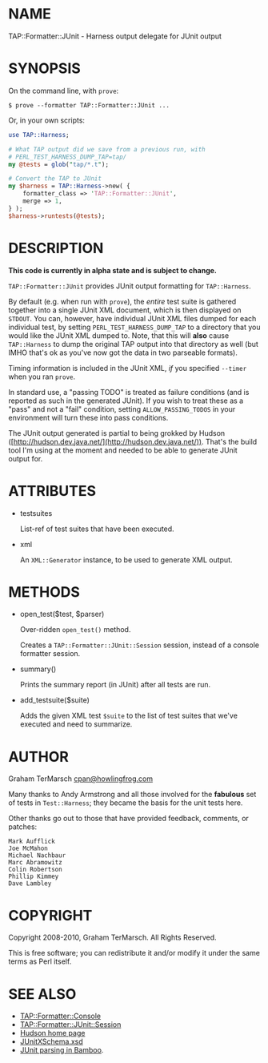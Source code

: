 # NAME

TAP::Formatter::JUnit - Harness output delegate for JUnit output

# SYNOPSIS

On the command line, with `prove`:

```
$ prove --formatter TAP::Formatter::JUnit ...
```

Or, in your own scripts:

```perl
use TAP::Harness;

# What TAP output did we save from a previous run, with
# PERL_TEST_HARNESS_DUMP_TAP=tap/
my @tests = glob("tap/*.t");

# Convert the TAP to JUnit
my $harness = TAP::Harness->new( {
    formatter_class => 'TAP::Formatter::JUnit',
    merge => 1,
} );
$harness->runtests(@tests);
```

# DESCRIPTION

**This code is currently in alpha state and is subject to change.**

`TAP::Formatter::JUnit` provides JUnit output formatting for `TAP::Harness`.

By default (e.g. when run with `prove`), the _entire_ test suite is gathered
together into a single JUnit XML document, which is then displayed on `STDOUT`.
You can, however, have individual JUnit XML files dumped for each individual
test, by setting `PERL_TEST_HARNESS_DUMP_TAP` to a directory that you would
like the JUnit XML dumped to.  Note, that this will **also** cause
`TAP::Harness` to dump the original TAP output into that directory as well (but
IMHO that's ok as you've now got the data in two parseable formats).

Timing information is included in the JUnit XML, _if_ you specified `--timer`
when you ran `prove`.

In standard use, a "passing TODO" is treated as failure conditions (and is
reported as such in the generated JUnit).  If you wish to treat these as a
"pass" and not a "fail" condition, setting `ALLOW_PASSING_TODOS` in your
environment will turn these into pass conditions.

The JUnit output generated is partial to being grokked by Hudson
([http://hudson.dev.java.net/](http://hudson.dev.java.net/)).  That's the build tool I'm using at the
moment and needed to be able to generate JUnit output for.

# ATTRIBUTES

- testsuites

    List-ref of test suites that have been executed.

- xml

    An `XML::Generator` instance, to be used to generate XML output.

# METHODS

- open\_test($test, $parser)

    Over-ridden `open_test()` method.

    Creates a `TAP::Formatter::JUnit::Session` session, instead of a console
    formatter session.

- summary()

    Prints the summary report (in JUnit) after all tests are run.

- add\_testsuite($suite)

    Adds the given XML test `$suite` to the list of test suites that we've
    executed and need to summarize.

# AUTHOR

Graham TerMarsch <cpan@howlingfrog.com>

Many thanks to Andy Armstrong and all those involved for the **fabulous** set of
tests in `Test::Harness`; they became the basis for the unit tests here.

Other thanks go out to those that have provided feedback, comments, or patches:

```
Mark Aufflick
Joe McMahon
Michael Nachbaur
Marc Abramowitz
Colin Robertson
Phillip Kimmey
Dave Lambley
```

# COPYRIGHT

Copyright 2008-2010, Graham TerMarsch.  All Rights Reserved.

This is free software; you can redistribute it and/or modify it under the same
terms as Perl itself.

# SEE ALSO

- [TAP::Formatter::Console](https://metacpan.org/pod/TAP%3A%3AFormatter%3A%3AConsole)
- [TAP::Formatter::JUnit::Session](https://metacpan.org/pod/TAP%3A%3AFormatter%3A%3AJUnit%3A%3ASession)
- [Hudson home page](http://hudson.dev.java.net/)
- [JUnitXSchema.xsd](http://jra1mw.cvs.cern.ch:8180/cgi-bin/jra1mw.cgi/org.glite.testing.unit/config/JUnitXSchema.xsd?view=markup&content-type=text%2Fvnd.viewcvs-markup&revision=HEAD)
- [JUnit parsing in Bamboo](http://confluence.atlassian.com/display/BAMBOO/JUnit+parsing+in+Bamboo).
